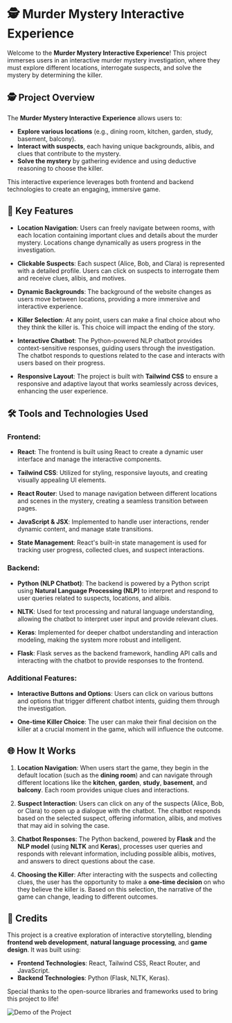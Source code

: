 # 🕵️ Murder Mystery Interactive Experience

Welcome to the **Murder Mystery Interactive Experience**! This project immerses users in an interactive murder mystery investigation, where they must explore different locations, interrogate suspects, and solve the mystery by determining the killer.

## 🕵️ Project Overview

The **Murder Mystery Interactive Experience** allows users to:

- **Explore various locations** (e.g., dining room, kitchen, garden, study, basement, balcony).
- **Interact with suspects**, each having unique backgrounds, alibis, and clues that contribute to the mystery.
- **Solve the mystery** by gathering evidence and using deductive reasoning to choose the killer.

This interactive experience leverages both frontend and backend technologies to create an engaging, immersive game.

## 🎨 Key Features

- **Location Navigation**: Users can freely navigate between rooms, with each location containing important clues and details about the murder mystery. Locations change dynamically as users progress in the investigation.
  
- **Clickable Suspects**: Each suspect (Alice, Bob, and Clara) is represented with a detailed profile. Users can click on suspects to interrogate them and receive clues, alibis, and motives.

- **Dynamic Backgrounds**: The background of the website changes as users move between locations, providing a more immersive and interactive experience.
  
- **Killer Selection**: At any point, users can make a final choice about who they think the killer is. This choice will impact the ending of the story.

- **Interactive Chatbot**: The Python-powered NLP chatbot provides context-sensitive responses, guiding users through the investigation. The chatbot responds to questions related to the case and interacts with users based on their progress.

- **Responsive Layout**: The project is built with **Tailwind CSS** to ensure a responsive and adaptive layout that works seamlessly across devices, enhancing the user experience.

## 🛠️ Tools and Technologies Used

### Frontend:

- **React**: The frontend is built using React to create a dynamic user interface and manage the interactive components.
  
- **Tailwind CSS**: Utilized for styling, responsive layouts, and creating visually appealing UI elements.
  
- **React Router**: Used to manage navigation between different locations and scenes in the mystery, creating a seamless transition between pages.

- **JavaScript & JSX**: Implemented to handle user interactions, render dynamic content, and manage state transitions.
  
- **State Management**: React's built-in state management is used for tracking user progress, collected clues, and suspect interactions.

### Backend:

- **Python (NLP Chatbot)**: The backend is powered by a Python script using **Natural Language Processing (NLP)** to interpret and respond to user queries related to suspects, locations, and alibis.

- **NLTK**: Used for text processing and natural language understanding, allowing the chatbot to interpret user input and provide relevant clues.
  
- **Keras**: Implemented for deeper chatbot understanding and interaction modeling, making the system more robust and intelligent.

- **Flask**: Flask serves as the backend framework, handling API calls and interacting with the chatbot to provide responses to the frontend.

### Additional Features:

- **Interactive Buttons and Options**: Users can click on various buttons and options that trigger different chatbot intents, guiding them through the investigation.

- **One-time Killer Choice**: The user can make their final decision on the killer at a crucial moment in the game, which will influence the outcome.

## 🌐 How It Works

1. **Location Navigation**: When users start the game, they begin in the default location (such as the **dining room**) and can navigate through different locations like the **kitchen**, **garden**, **study**, **basement**, and **balcony**. Each room provides unique clues and interactions.

2. **Suspect Interaction**: Users can click on any of the suspects (Alice, Bob, or Clara) to open up a dialogue with the chatbot. The chatbot responds based on the selected suspect, offering information, alibis, and motives that may aid in solving the case.

3. **Chatbot Responses**: The Python backend, powered by **Flask** and the **NLP model** (using **NLTK** and **Keras**), processes user queries and responds with relevant information, including possible alibis, motives, and answers to direct questions about the case.

4. **Choosing the Killer**: After interacting with the suspects and collecting clues, the user has the opportunity to make a **one-time decision** on who they believe the killer is. Based on this selection, the narrative of the game can change, leading to different outcomes.

## 📝 Credits

This project is a creative exploration of interactive storytelling, blending **frontend web development**, **natural language processing**, and **game design**. It was built using:

- **Frontend Technologies**: React, Tailwind CSS, React Router, and JavaScript.
- **Backend Technologies**: Python (Flask, NLTK, Keras).
  
Special thanks to the open-source libraries and frameworks used to bring this project to life!

![Demo of the Project](src/assets/murder.gif)
